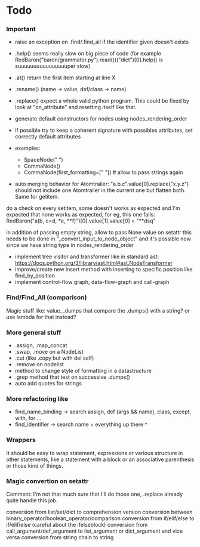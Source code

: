 # Todo

### Important

- raise an exception on .find/.find_all if the identifier given doesn't exists
- .help() seems really slow on big piece of code (for example RedBaron("baron/grammator.py").read())("dict")[0].help() is suuuuuuuuuuuuuuuuper slow)
- .at() return the first item starting at line X
- .rename() (name -> value, def/class -> name)
- .replace() expect a whole valid python program. This could be fixed by look at "on_attribute" and resetting itself like that.

- generate default constructors for nodes using nodes_rendering_order
- if possible try to keep a coherent signature with possibles attributes, set correctly default attributes
- examples:
    * SpaceNode(" ")
    * CommaNode()
    * CommaNode(first_formatting=[" "]) # allow to pass strings again

- auto merging behavior for Atomtrailer: "a.b.c".value[0].replace("x.y.z") should not include one Atomtrailer in the current one but flatten both. Same for getitem.

do a check on every setitem, some doesn't works as expected and I'm expected
that none works as expected, for eg, this one fails:
    RedBaron("a(b, c=d, *e, **f)")[0].value[1].value[0] = "**dsq"

in addition of passing empty string, allow to pass None value on setattr
this needs to be done in "_convert_input_to_node_object" and it's possible
now since we have string type in nodes_rendering_order

- implement tree visitor and transformer like in standard ast: https://docs.python.org/3/library/ast.html#ast.NodeTransformer
- improve/create new insert method with inserting to specific position like find_by_position
- implement control-flow graph, data-flow-graph and call-graph

### Find/Find\_All (comparison)

Magic stuff like:
value\_\_dumps that compare the .dumps() with a string? or use lambda for that instead?

### More general stuff

* .assign, .map\_concat
* .swap, .move on a NodeList
* .cut (like .copy but with del self)
* .remove on nodelist
* method to change style of formatting in a datastructure
* .grep method that test on successive .dumps()
* auto add quotes for strings

### More refactoring like

- find\_name\_binding -> search assign, def (args && name), class, except, with, for ...
- find\_identifier -> search name + everything up there ^

### Wrappers

It should be easy to wrap statement, expressions or various structure in other
statements, like a statement with a block or an associative parenthesis or
those kind of things.

### Magic convertion on setattr

Comment: I'm not that much sure that I'll do those one, .replace already quite handle this job.

conversion from list/set/dict to comprehension version
conversion between binary_operator/boolean_operator/comparison
conversion from if/elif/else to if/elif/else (careful about the ifelseblock)
conversion from call_argument/def_argument to list_argument or dict_argument and vice versa
conversion from string chain to string
